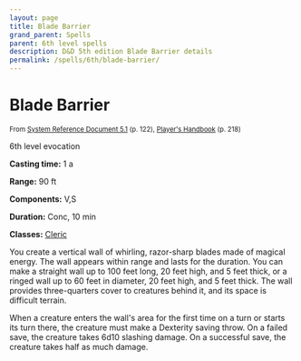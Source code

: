 ```yaml
---
layout: page
title: Blade Barrier
grand_parent: Spells
parent: 6th level spells 
description: D&D 5th edition Blade Barrier details
permalink: /spells/6th/blade-barrier/
---
```


# Blade Barrier

<small>From <a target="_blank" href="https://media.wizards.com/2016/downloads/DND/SRD-OGL_V5.1.pdf">System Reference Document 5.1</a> (p. 122), <a target="_blank" href="https://dnd.wizards.com/products/tabletop-games/rpg-products/rpg_playershandbook">Player's Handbook</a> (p. 218)</small>


6th level evocation

**Casting time:** 1 a

**Range:** 90 ft

**Components:** V,S 

**Duration:** Conc, 10 min

**Classes:** [Cleric](/classes/cleric/)

You create a vertical wall of whirling, razor-sharp blades made of magical energy. The wall appears within range and lasts for the duration. You can make a straight wall up to 100 feet long, 20 feet high, and 5 feet thick, or a ringed wall up to 60 feet in diameter, 20 feet high, and 5 feet thick. The wall provides three-quarters cover to creatures behind it, and its space is difficult terrain.

   When a creature enters the wall's area for the first time on a turn or starts its turn there, the creature must make a Dexterity saving throw. On a failed save, the creature takes 6d10 slashing damage. On a successful save, the creature takes half as much damage.
